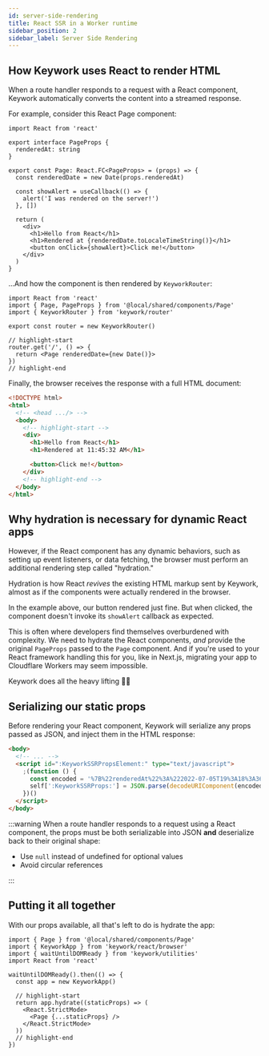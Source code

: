 ```yaml
---
id: server-side-rendering
title: React SSR in a Worker runtime
sidebar_position: 2
sidebar_label: Server Side Rendering
---
```


## How Keywork uses React to render HTML

When a route handler responds to a request with a React component,
Keywork automatically converts the content into a streamed response.

For example, consider this React Page component:

```tsx title=/shared/components/Page.tsx showLineNumbers
import React from 'react'

export interface PageProps {
  renderedAt: string
}

export const Page: React.FC<PageProps> = (props) => {
  const renderedDate = new Date(props.renderedAt)

  const showAlert = useCallback(() => {
    alert('I was rendered on the server!')
  }, [])

  return (
    <div>
      <h1>Hello from React</h1>
      <h1>Rendered at {renderedDate.toLocaleTimeString()}</h1>
      <button onClick={showAlert}>Click me!</button>
    </div>
  )
}
```

...And how the component is then rendered by `KeyworkRouter`:

```tsx title=worker/worker.tsx showLineNumbers
import React from 'react'
import { Page, PageProps } from '@local/shared/components/Page'
import { KeyworkRouter } from 'keywork/router'

export const router = new KeyworkRouter()

// highlight-start
router.get('/', () => {
  return <Page renderedDate={new Date()}>
})
// highlight-end
```

Finally, the browser receives the response with a full HTML document:

```html showLineNumbers
<!DOCTYPE html>
<html>
  <!-- <head .../> -->
  <body>
    <!-- highlight-start -->
    <div>
      <h1>Hello from React</h1>
      <h1>Rendered at 11:45:32 AM</h1>

      <button>Click me!</button>
    </div>
    <!-- highlight-end -->
  </body>
</html>
```

## Why hydration is necessary for dynamic React apps

However, if the React component has any dynamic behaviors, such as setting up event listeners,
or data fetching, the browser must perform an additional rendering step called "hydration."

Hydration is how React _revives_ the existing HTML markup sent by Keywork,
almost as if the components were actually rendered in the browser.

In the example above, our button rendered just fine.
But when clicked, the component doesn't invoke its `showAlert` callback as expected.

This is often where developers find themselves overburdened with complexity.
We need to hydrate the React components, _and_ provide the original `PageProps` passed
to the `Page` component. And if you're used to your React framework handling this for you,
like in Next.js, migrating your app to Cloudflare Workers may seem impossible.

Keywork does all the heavy lifting 😮‍💨

## Serializing our static props

Before rendering your React component, Keywork will serialize any props
passed as JSON, and inject them in the HTML response:

```html
<body>
  <!-- ... -->
  <script id=":KeyworkSSRPropsElement:" type="text/javascript">
    ;(function () {
      const encoded = '%7B%22renderedAt%22%3A%222022-07-05T19%3A18%3A36.320Z%22%7D'
      self[':KeyworkSSRProps:'] = JSON.parse(decodeURIComponent(encoded))
    })()
  </script>
</body>
```

:::warning
When a route handler responds to a request using a React component,
the props must be both serializable into JSON **and** deserialize back to their
original shape:

- Use `null` instead of undefined for optional values
- Avoid circular references

:::

## Putting it all together

With our props available, all that's left to do is hydrate the app:

```tsx title=/browser/src/main.tsx showLineNumbers
import { Page } from '@local/shared/components/Page'
import { KeyworkApp } from 'keywork/react/browser'
import { waitUntilDOMReady } from 'keywork/utilities'
import React from 'react'

waitUntilDOMReady().then(() => {
  const app = new KeyworkApp()

  // highlight-start
  return app.hydrate((staticProps) => (
    <React.StrictMode>
      <Page {...staticProps} />
    </React.StrictMode>
  ))
  // highlight-end
})
```
